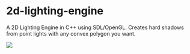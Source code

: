 2d-lighting-engine
==================

A 2D Lighting Engine in C++ using SDL/OpenGL. Creates hard shadows from point lights with any convex polygon you want.

<a href="http://i.imgur.com/yt66LX3.png"><img src="http://i.imgur.com/yt66LX3.png" /></a>

